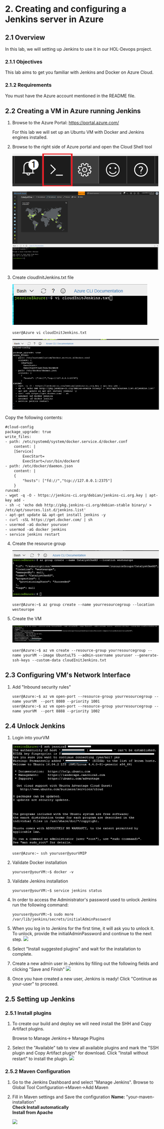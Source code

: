 # 2. Creating and configuring a Jenkins server in Azure

## 2.1 Overview
In this lab, we will setting up Jenkins to use it in our HOL-Devops project.

### 2.1.1 Objectives
This lab aims to get you familiar with Jenkins and Docker on Azure Cloud.

### 2.1.2 Requirements
You must have the Azure account mentioned in the README file.

## 2.2 Creating a VM in Azure running Jenkins

1. Browse to the Azure Portal: https://portal.azure.com/

   [//]: <> (For this lab we will use Jenkis template published by Docker. This will setup an Ubuntu VM with the Docker engine installed and a Jenkins container running on it.)

   For this lab we will set up an Ubuntu VM with Docker and Jenkins engines installed.
    
    [//]:<> (2. Click Create to begin the creation of the VM.)

2. Browse to the right side of Azure portal and open the Cloud Shell tool

    ![](./images/2.2.iu002.PNG)

    ![](./images/2.2.iu003.PNG)


3. Create cloudInitJenkins.txt file

    ![](./images/2.2.iu004.PNG) 

    ```
    user@Azure vi cloudInitJenkins.txt
    ``` 
   ![](./images/2.2.iu005.PNG)

Copy the following contents:
    
    #cloud-config
    package_upgrade: true
    write_files:
    - path: /etc/systemd/system/docker.service.d/docker.conf
        content: |
        [Service]
            ExecStart=
            ExecStart=/usr/bin/dockerd
    - path: /etc/docker/daemon.json
        content: |
        {
            "hosts": ["fd://","tcp://127.0.0.1:2375"]
        }
    runcmd:
    - wget -q -O - https://jenkins-ci.org/debian/jenkins-ci.org.key | apt-key add -
    - sh -c 'echo deb http://pkg.jenkins-ci.org/debian-stable binary/ > /etc/apt/sources.list.d/jenkins.list'
    - apt-get update && apt-get install jenkins -y
    - curl -sSL https://get.docker.com/ | sh
    - usermod -aG docker youruser
    - usermod -aG docker jenkins
    - service jenkins restart
    

4. Create the resource group 

    ![](./images/2.2.iu006.PNG)

    ```
    user@Azure:~$ az group create --name yourresourcegroup --location westeurope  
    ```

5. Create the VM

    ![](./images/2.2.iu007.PNG)

    ```
    user@Azure:~$ az vm create --resource-group yourresourcegroup --name yourVM --image UbuntuLTS --admin-username youruser --generate-ssh-keys --custom-data cloudInitJenkins.txt
    ```
## 2.3 Configuring VM's Network Interface

1. Add "Inbound security rules"

    ```
    user@Azure:~$ az vm open-port --resource-group yourresourcegroup --name yourVM  --port 8080 --priority 1001
    user@Azure:~$ az vm open-port --resource-group yourresourcegroup --name yourVM  --port 8888 --priority 1002
    ```

## 2.4 Unlock Jenkins

1. Login into yourVM

    ![](./images/2.4.iu001.PNG)

    ```
    user@Azure:~ ssh youruser@yourVMIP
    ```
2. Validate Docker installation

    ```
    youruser@yourVM:~$ docker -v
    ```

3. Validate Jenkins installation

    ```
    youruser@yourVM:~$ service jenkins status
    ```

4. In order to access the Administrator's password used to unlock Jenkins run the following command:

    ```
    youruser@yourVM:~$ sudo more /var/lib/jenkins/secrets/initialAdminPassword
    ```

5. When you log in to Jenkins for the first time, it will ask you to unlock it. To unlock, provide the initialAdminPassword and continue to the next step.
    ![](./images/2.4.i001.PNG)

6. Select "Install suggested plugins" and wait for the installation to complete.
     
7. Create a new admin user in Jenkins by filling out the following fields and clicking "Save and Finish"
   ![](./images/2.4.i006.PNG)

13. Once you have created a new user, Jenkins is ready! Click "Continue as your-user" to proceed.
    
## 2.5 Setting up Jenkins

### 2.5.1 Install plugins
   
1. To create our build and deploy we will need install the SHH and Copy Artifact plugins. 

    Browse to Manage Jenkins-> Manage Plugins
   
2. Select the "Available" tab to view all available plugins and mark the "SSH plugin and Copy Artifact plugin" for download. Click "Install without restart" to install the plugin.
     ![](./images/2.5.i001.PNG)

### 2.5.2 Maven Configuration

1. Go to the Jenkins Dashboard and select "Manage Jenkins". Browse to Global Tool Configuration->Maven->Add Maven

2. Fill in Maven settings and Save the configuration
    **Name:** "your-maven-installation"  
    **Check Install automatically**  
    **Install from Apache**  

    ![](./images/2.5.i002.PNG)


